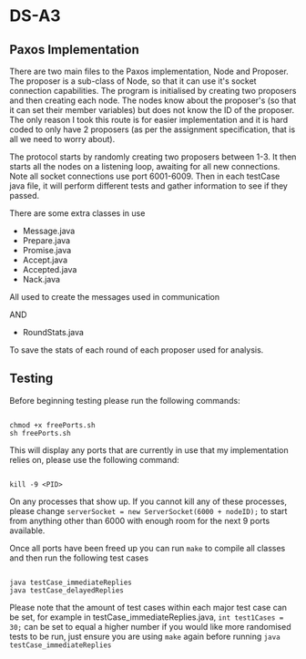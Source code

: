 # DS-A3

## Paxos Implementation
There are two main files to the Paxos implementation, Node and Proposer. The proposer is a sub-class of Node, so that it can use it's socket connection capabilities. The program is initialised by creating two proposers and then creating each node. The nodes know about the proposer's (so that it can set their member variables) but does not know the ID of the proposer. The only reason I took this route is for easier implementation and it is hard coded to only have 2 proposers (as per the assignment specification, that is all we need to worry about). 

The protocol starts by randomly creating two proposers between 1-3. It then starts all the nodes on a listening loop, awaiting for all new connections. Note all socket connections use port 6001-6009. Then in each testCase java file, it will perform different tests and gather information to see if they passed.

There are some extra classes in use

- Message.java
- Prepare.java
- Promise.java
- Accept.java
- Accepted.java
- Nack.java

All used to create the messages used in communication

AND

- RoundStats.java

To save the stats of each round of each proposer used for analysis.

## Testing

Before beginning testing please run the following commands:

```

chmod +x freePorts.sh
sh freePorts.sh

```

This will display any ports that are currently in use that my implementation relies on, please use the following command:

```

kill -9 <PID>

```

On any processes that show up. If you cannot kill any of these processes, please change `serverSocket = new ServerSocket(6000 + nodeID);` to start from anything other than 6000 with enough room for the next 9 ports available.

Once all ports have been freed up you can run `make` to compile all classes and then run the following test cases

```

java testCase_immediateReplies
java testCase_delayedReplies

```

Please note that the amount of test cases within each major test case can be set, for example in testCase_immediateReplies.java, `int test1Cases = 30;` can be set to equal a higher number if you would like more randomised tests to be run, just ensure you are using `make` again before running `java testCase_immediateReplies` 